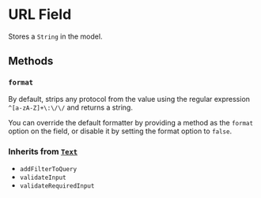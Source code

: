 # URL Field

Stores a `String` in the model.

## Methods

### `format`

By default, strips any protocol from the value using the regular expression `^[a-zA-Z]+\:\/\/` and returns a string.

You can override the default formatter by providing a method as the `format` option on the field, or disable it by setting the format option to `false`.

### Inherits from [`Text`](../text)

* `addFilterToQuery`
* `validateInput`
* `validateRequiredInput`
